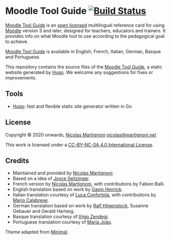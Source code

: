 # Moodle Tool Guide [![Build Status](https://travis-ci.org/martignoni/moodle-tool-guide.svg?branch=master)](https://travis-ci.org/martignoni/moodle-tool-guide)

[Moodle Tool Guide][site] is an [open licensed][cc] multilingual reference card for using [Moodle][moodle] version 3 and later, designed for teachers, educators and trainers. It provides info on what Moodle tool to use according to the pedagogical goal to achieve.

[Moodle Tool Guide][site] is available in English, French, Italian, German, Basque and Portuguese.

This repository contains the source files of the [Moodle Tool Guide][site], a static website generated by [Hugo]. We welcome any suggestions for fixes or improvements.

## Tools

* [Hugo][hugo]: fast and flexible static site generator written in Go

## License

Copyright © 2020 onwards, [Nicolas Martignoni][nm] <nicolas@martignoni.net>

This work is licensed under a [CC-BY-NC-SA 4.0 International License][cc].

## Credits

- Maintained and provided by [Nicolas Martignoni][nm].
- Based on a idea of [Joyce Seitzinger](https://twitter.com/catspyjamasnz).
- French version by [Nicolas Martignoni][nm], with contributions by Fabien Balli.
- English translation based on work by [Gavin Henrick](https://twitter.com/ghenrick).
- Italian translation courtesy of [Luca Confortola](https://twitter.com/ConfortolaLuca), with contributions by [Mario Calabrese](https://twitter.com/clbmra).
- German translation based on work by [Ralf Hilgenstock](https://twitter.com/ralfh), Susanne Gebauer and Gerald Hartwig.
- Basque translation courtesy of [Iñigo Zendegi](https://twitter.com/izendegi).
- Portuguese translation courtesy of [Maria João](https://twitter.com/etutoria).

Theme adapted from [Minimal](https://github.com/calintat/minimal).

  [site]: https://moodletoolguide.net
  [cc]: https://creativecommons.org/licenses/by-nc-sa/4.0/
  [hugo]: https://gohugo.io/
  [gulp]: https://gulpjs.com
  [nm]: https://blog.martignoni.net/a-propos/
  [moodle]: https://moodle.org/
